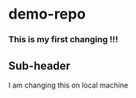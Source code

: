 # demo-repo

### This is my first changing !!!

## Sub-header

<p> I am changing this on local machine </p>
